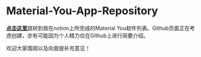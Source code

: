 # Material-You-App-Repository
[**点击这里**](https://chemical-soap-be1.notion.site/Material-You-e6194409c46d44419c70a1c68ca3e278)跳转到我在notion上所完成的Material You软件列表。Github页面正在考虑创建，亦有可能因为个人精力仅在Github上进行简要介绍。

欢迎大家围观以及向我提补充意见！
